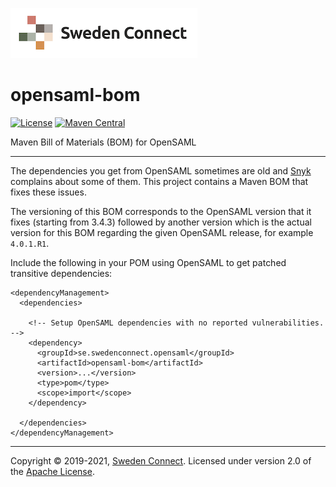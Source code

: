 ![Logo](https://raw.githubusercontent.com/swedenconnect/opensaml-security-ext/master/img/sc-logo.png)

# opensaml-bom

[![License](https://img.shields.io/badge/License-Apache%202.0-blue.svg)](https://opensource.org/licenses/Apache-2.0) [![Maven Central](https://maven-badges.herokuapp.com/maven-central/se.swedenconnect.opensaml/opensaml-bom/badge.svg)](https://maven-badges.herokuapp.com/maven-central/se.swedenconnect.opensaml/opensaml-bom)

Maven Bill of Materials (BOM) for OpenSAML

---

The dependencies you get from OpenSAML sometimes are old and [Snyk](https://snyk.io) complains about some of them. This project contains a Maven BOM that fixes these issues.

The versioning of this BOM corresponds to the OpenSAML version that it fixes (starting from 3.4.3) followed by another version which is the actual version for this BOM regarding the given OpenSAML release, for example `4.0.1.R1`.

Include the following in your POM using OpenSAML to get patched transitive dependencies:

```
<dependencyManagement>
  <dependencies>
      
    <!-- Setup OpenSAML dependencies with no reported vulnerabilities. -->
    <dependency>
      <groupId>se.swedenconnect.opensaml</groupId>
      <artifactId>opensaml-bom</artifactId>
      <version>...</version>
      <type>pom</type>
      <scope>import</scope>
    </dependency>

  </dependencies>
</dependencyManagement>

```
        
---

Copyright &copy; 2019-2021, [Sweden Connect](https://swedenconnect.se). Licensed under version 2.0 of the [Apache License](http://www.apache.org/licenses/LICENSE-2.0).
